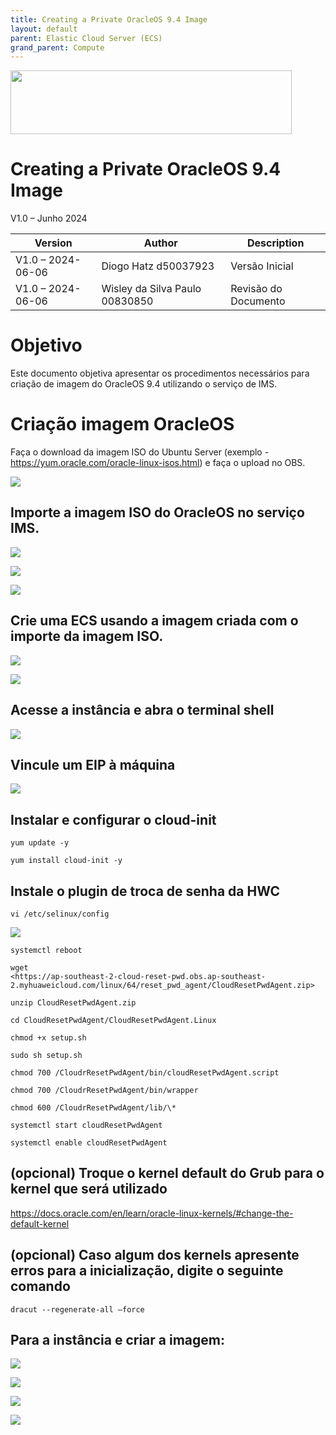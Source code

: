 ```yaml
---
title: Creating a Private OracleOS 9.4 Image
layout: default
parent: Elastic Cloud Server (ECS)
grand_parent: Compute
---
```

<img width="450px" height="102px" src="https://console-static.huaweicloud.com/static/authui/20210202115135/public/custom/images/logo-en.svg">

# Creating a Private OracleOS 9.4 Image

V1.0 – Junho 2024

| **Version**       | **Author**                     | **Description**      |
| ----------------- | ------------------------------ | -------------------- |
| V1.0 – 2024-06-06 | Diogo Hatz d50037923           | Versão Inicial       |
| V1.0 – 2024-06-06 | Wisley da Silva Paulo 00830850 | Revisão do Documento |

# Objetivo

Este documento objetiva apresentar os procedimentos necessários para
criação de imagem do OracleOS 9.4 utilizando o serviço de IMS.

# Criação imagem OracleOS
    
Faça o download da imagem ISO do Ubuntu Server (exemplo - <https://yum.oracle.com/oracle-linux-isos.html>) e faça o upload no OBS.

![](/huaweicloud-knowledge-base/assets/images/ECS-Private-OracleOS-9.4-Image/media/image3.png)

## Importe a imagem ISO do OracleOS no serviço IMS.

![](/huaweicloud-knowledge-base/assets/images/ECS-Private-OracleOS-9.4-Image/media/image4.png)

![](/huaweicloud-knowledge-base/assets/images/ECS-Private-OracleOS-9.4-Image/media/image5.png)

![](/huaweicloud-knowledge-base/assets/images/ECS-Private-OracleOS-9.4-Image/media/image6.png)

## Crie uma ECS usando a imagem criada com o importe da imagem ISO. 

![](/huaweicloud-knowledge-base/assets/images/ECS-Private-OracleOS-9.4-Image/media/image7.png)

![](/huaweicloud-knowledge-base/assets/images/ECS-Private-OracleOS-9.4-Image/media/image8.png)

## Acesse a instância e abra o terminal shell

![](/huaweicloud-knowledge-base/assets/images/ECS-Private-OracleOS-9.4-Image/media/image9.png)

## Vincule um EIP à máquina

![](/huaweicloud-knowledge-base/assets/images/ECS-Private-OracleOS-9.4-Image/media/image10.png)

## Instalar e configurar o cloud-init

```shell
yum update -y

yum install cloud-init -y
```

## Instale o plugin de troca de senha da HWC

```shell
vi /etc/selinux/config
```

![](/huaweicloud-knowledge-base/assets/images/ECS-Private-OracleOS-9.4-Image/media/image11.png)

```shell
systemctl reboot

wget
<https://ap-southeast-2-cloud-reset-pwd.obs.ap-southeast-2.myhuaweicloud.com/linux/64/reset_pwd_agent/CloudResetPwdAgent.zip>

unzip CloudResetPwdAgent.zip

cd CloudResetPwdAgent/CloudResetPwdAgent.Linux

chmod +x setup.sh

sudo sh setup.sh

chmod 700 /CloudrResetPwdAgent/bin/cloudResetPwdAgent.script

chmod 700 /CloudrResetPwdAgent/bin/wrapper

chmod 600 /CloudrResetPwdAgent/lib/\*

systemctl start cloudResetPwdAgent

systemctl enable cloudResetPwdAgent
```

## (opcional) Troque o kernel default do Grub para o kernel que será utilizado

<https://docs.oracle.com/en/learn/oracle-linux-kernels/#change-the-default-kernel>

## (opcional) Caso algum dos kernels apresente erros para a inicialização, digite o seguinte comando

```shell
dracut --regenerate-all –force
```

## Para a instância e criar a imagem:

![](/huaweicloud-knowledge-base/assets/images/ECS-Private-OracleOS-9.4-Image/media/image12.png)

![](/huaweicloud-knowledge-base/assets/images/ECS-Private-OracleOS-9.4-Image/media/image13.png)

![](/huaweicloud-knowledge-base/assets/images/ECS-Private-OracleOS-9.4-Image/media/image14.png)

![](/huaweicloud-knowledge-base/assets/images/ECS-Private-OracleOS-9.4-Image/media/image15.png)
